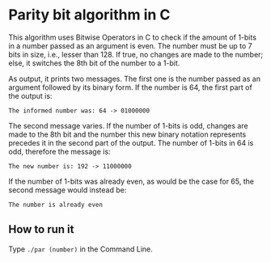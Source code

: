 # Parity bit algorithm in C
This algorithm uses Bitwise Operators in C to check if the amount of 1-bits in a number passed as an argument is even. The number must be up to 7 bits in size, i.e., lesser than 128. If true, no changes are made to the number; else, it switches the 8th bit of the number to a 1-bit. 

As output, it prints two messages. The first one is the number passed as an argument followed by its binary form. If the number is 64, the first part of the output is:

``The informed number was: 64 -> 01000000`` 

The second message varies. If the number of 1-bits is odd, changes are made to the 8th bit and the number this new binary notation represents precedes it in the second part of the output. The number of 1-bits in 64 is odd, therefore the message is:

``The new number is: 192 -> 11000000``

If the number of 1-bits was already even, as would be the case for 65, the second message would instead be:

``The number is already even`` 

## How to run it

Type ``./par (number)`` in the Command Line.
